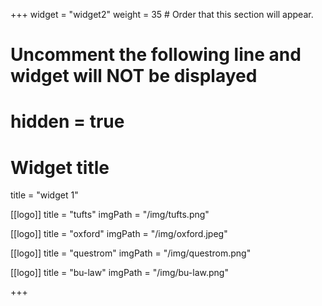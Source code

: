 +++
widget = "widget2"
weight = 35  # Order that this section will appear.

# Uncomment the following line and widget will NOT be displayed
# hidden = true

# Widget title
title = "widget 1"

[[logo]]
  title = "tufts"
  imgPath = "/img/tufts.png"

[[logo]]
  title = "oxford"
  imgPath = "/img/oxford.jpeg"

[[logo]]
  title = "questrom"
  imgPath = "/img/questrom.png"

[[logo]]
  title = "bu-law"
  imgPath = "/img/bu-law.png"


+++

